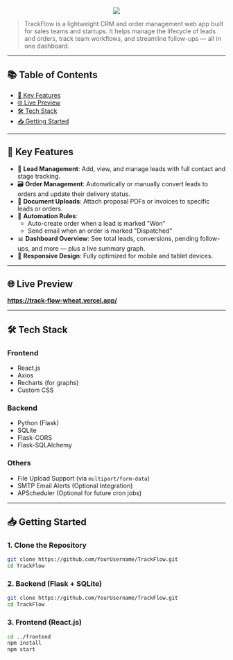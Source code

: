 <center>
  <img src="https://readme-typing-svg.herokuapp.com?color=FF69B4&size=40&width=900&height=80&lines=Welcome+to+TrackFlow+CRM" />
</center>

> TrackFlow is a lightweight CRM and order management web app built for sales teams and startups. It helps manage the lifecycle of leads and orders, track team workflows, and streamline follow-ups — all in one dashboard.

---

## 📚 Table of Contents
- [🚀 Key Features](#-key-features)
- [🌐 Live Preview](#-live-preview)
- [🛠️ Tech Stack](#️-tech-stack)
- [📥 Getting Started](#-getting-started)

---

## 🚀 Key Features

- 👤 **Lead Management**: Add, view, and manage leads with full contact and stage tracking.
- 🗃️ **Order Management**: Automatically or manually convert leads to orders and update their delivery status.
- 📄 **Document Uploads**: Attach proposal PDFs or invoices to specific leads or orders.
- 🔁 **Automation Rules**:
  - Auto-create order when a lead is marked "Won"
  - Send email when an order is marked "Dispatched"
- 📊 **Dashboard Overview**: See total leads, conversions, pending follow-ups, and more — plus a live summary graph.
- 📱 **Responsive Design**: Fully optimized for mobile and tablet devices.

---

## 🌐 Live Preview

**https://track-flow-wheat.vercel.app/**

---

## 🛠️ Tech Stack

### Frontend  
- React.js  
- Axios  
- Recharts (for graphs)  
- Custom CSS  

### Backend  
- Python (Flask)  
- SQLite  
- Flask-CORS  
- Flask-SQLAlchemy  

### Others  
- File Upload Support (via `multipart/form-data`)  
- SMTP Email Alerts (Optional Integration)  
- APScheduler (Optional for future cron jobs)

---

## 📥 Getting Started

### 1. Clone the Repository

```bash
git clone https://github.com/YourUsername/TrackFlow.git
cd TrackFlow
```

### 2. Backend (Flask + SQLite)
```bash
git clone https://github.com/YourUsername/TrackFlow.git
cd TrackFlow
```

### 3. Frontend (React.js)
```bash
cd ../frontend
npm install
npm start
```
